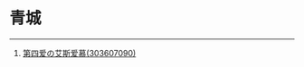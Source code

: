 # 青城

------

1. [第四爱の艾斯爱慕(303607090)](https://github.com/CyanCityGroup/ReverseLoveWithSM/blob/master/README.md)